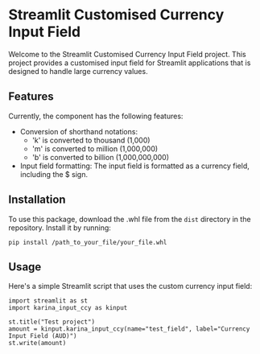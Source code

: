 # Streamlit Customised Currency Input Field

Welcome to the Streamlit Customised Currency Input Field project. This project provides a customised input field for Streamlit applications that is designed to handle large currency values.

## Features

Currently, the component has the following features:

- Conversion of shorthand notations:
  - 'k' is converted to thousand (1,000)
  - 'm' is converted to million (1,000,000)
  - 'b' is converted to billion (1,000,000,000)
- Input field formatting: The input field is formatted as a currency field, including the $ sign.

## Installation

To use this package, download the .whl file from the `dist` directory in the repository. Install it by running:
```
pip install /path_to_your_file/your_file.whl
```

## Usage
Here's a simple Streamlit script that uses the custom currency input field:
```
import streamlit as st
import karina_input_ccy as kinput

st.title("Test project")
amount = kinput.karina_input_ccy(name="test_field", label="Currency Input Field (AUD)")
st.write(amount)
```

